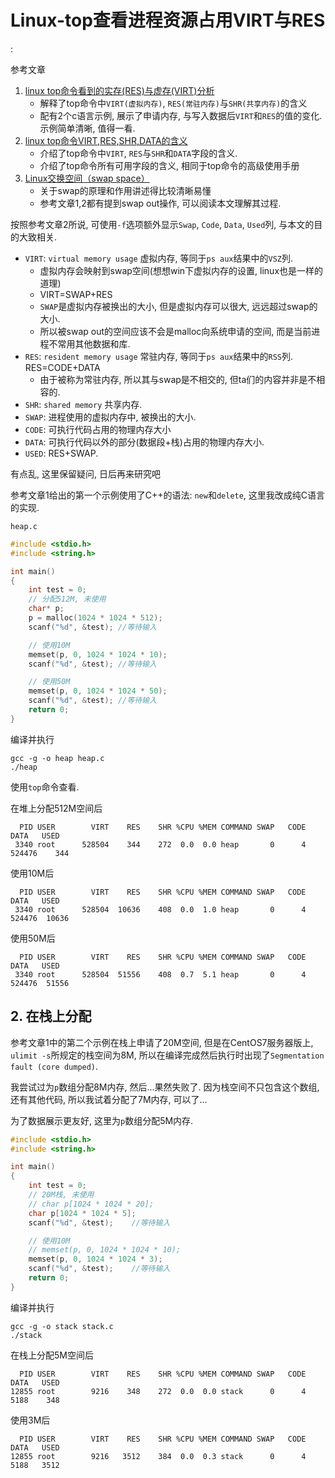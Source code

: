 # Linux-top查看进程资源占用VIRT与RES

<!tags!>: <!虚拟内存!> <!物理内存!> <!共享内存!>

参考文章

1. [linux top命令看到的实存(RES)与虚存(VIRT)分析](https://www.cnblogs.com/xudong-bupt/p/8643094.html)
    - 解释了top命令中`VIRT(虚拟内存)`, `RES(常驻内存)`与`SHR(共享内存)`的含义
    - 配有2个c语言示例, 展示了申请内存, 与写入数据后`VIRT`和`RES`的值的变化. 示例简单清晰, 值得一看.
2. [linux top命令VIRT,RES,SHR,DATA的含义](https://javawind.net/p131)
    - 介绍了top命令中`VIRT`, `RES`与`SHR`和`DATA`字段的含义.
    - 介绍了top命令所有可用字段的含义, 相同于top命令的高级使用手册
3. [Linux交换空间（swap space）](https://segmentfault.com/a/1190000008125116)
    - 关于swap的原理和作用讲述得比较清晰易懂
    - 参考文章1,2都有提到swap out操作, 可以阅读本文理解其过程.

按照参考文章2所说, 可使用`-f`选项额外显示`Swap`, `Code`, `Data`, `Used`列, 与本文的目的大致相关. 

- `VIRT`: `virtual memory usage` 虚拟内存, 等同于`ps aux`结果中的`VSZ`列. 
    - 虚拟内存会映射到swap空间(想想win下虚拟内存的设置, linux也是一样的道理)
    - VIRT=SWAP+RES
    - `SWAP`是虚拟内存被换出的大小, 但是虚拟内存可以很大, 远远超过swap的大小. 
    - 所以被swap out的空间应该不会是malloc向系统申请的空间, 而是当前进程不常用其他数据和库.
- `RES`: `resident memory usage` 常驻内存, 等同于`ps aux`结果中的`RSS`列. RES=CODE+DATA
    - 由于被称为常驻内存, 所以其与swap是不相交的, 但ta们的内容并非是不相容的. 
- `SHR`: `shared memory` 共享内存.
- `SWAP`: 进程使用的虚拟内存中, 被换出的大小.
- `CODE`: 可执行代码占用的物理内存大小
- `DATA`: 可执行代码以外的部分(数据段+栈)占用的物理内存大小. 
- `USED`: RES+SWAP.

有点乱, 这里保留疑问, 日后再来研究吧<???>

参考文章1给出的第一个示例使用了C++的语法: `new`和`delete`, 这里我改成纯C语言的实现.

`heap.c`

```c
#include <stdio.h>
#include <string.h>

int main()
{
    int test = 0;
    // 分配512M, 未使用
    char* p;
    p = malloc(1024 * 1024 * 512);
    scanf("%d", &test); //等待输入

    // 使用10M
    memset(p, 0, 1024 * 1024 * 10);
    scanf("%d", &test); //等待输入

    // 使用50M
    memset(p, 0, 1024 * 1024 * 50);
    scanf("%d", &test); //等待输入
    return 0;
}
```

编译并执行

```
gcc -g -o heap heap.c
./heap
```

使用`top`命令查看.

在堆上分配512M空间后

```
  PID USER        VIRT    RES    SHR %CPU %MEM COMMAND SWAP   CODE    DATA   USED
 3340 root      528504    344    272  0.0  0.0 heap       0      4  524476    344
```

使用10M后

```
  PID USER        VIRT    RES    SHR %CPU %MEM COMMAND SWAP   CODE    DATA   USED
 3340 root      528504  10636    408  0.0  1.0 heap       0      4  524476  10636
```

使用50M后

```
  PID USER        VIRT    RES    SHR %CPU %MEM COMMAND SWAP   CODE    DATA   USED
 3340 root      528504  51556    408  0.7  5.1 heap       0      4  524476  51556
```

## 2. 在栈上分配

参考文章1中的第二个示例在栈上申请了20M空间, 但是在CentOS7服务器版上, `ulimit -s`所规定的栈空间为8M, 所以在编译完成然后执行时出现了`Segmentation fault (core dumped)`.

我尝试过为`p`数组分配8M内存, 然后...果然失败了. 因为栈空间不只包含这个数组, 还有其他代码, 所以我试着分配了7M内存, 可以了...

为了数据展示更友好, 这里为`p`数组分配5M内存.

```c
#include <stdio.h>
#include <string.h>

int main()
{
    int test = 0;
    // 20M栈, 未使用
    // char p[1024 * 1024 * 20];
    char p[1024 * 1024 * 5];
    scanf("%d", &test);    //等待输入

    // 使用10M
    // memset(p, 0, 1024 * 1024 * 10);
    memset(p, 0, 1024 * 1024 * 3);
    scanf("%d", &test);    //等待输入
    return 0;
}
```

编译并执行

```
gcc -g -o stack stack.c
./stack
```

在栈上分配5M空间后

```
  PID USER        VIRT    RES    SHR %CPU %MEM COMMAND SWAP   CODE    DATA   USED
12855 root        9216    348    272  0.0  0.0 stack      0      4    5188    348
```

使用3M后

```
  PID USER        VIRT    RES    SHR %CPU %MEM COMMAND SWAP   CODE    DATA   USED
12855 root        9216   3512    384  0.0  0.3 stack      0      4    5188   3512
```
